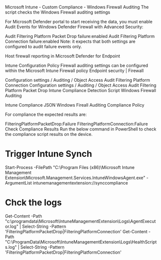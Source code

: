 Microsoft Intune - Custom Compliance - Windows Firewall Auditing
The script checks the Windows Firewall auditing settings

For Microsoft Defender portal to start receiving the data, you must enable Audit Events for Windows Defender Firewall with Advanced Security:

Audit Filtering Platform Packet Drop failure:enabled
Audit Filtering Platform Connection failure:enabled
Note: it expects that both settings are configured to audit failure events only.

Host firewall reporting in Microsoft Defender for Endpoint

Intune Configuration Policy
Firewall auditing settings can be configured within the Microsoft Intune Firewall policy Endpoint security | Firewall

Configuration settings / Auditing / Object Access Audit Filtering Platform Connection
Configuration settings / Auditing / Object Access Audit Filtering Platform Packet Drop
Intune Compliance Detection Script
Windows Firewall Auditing

Intune Compliance JSON
Windows Fireall Auditing Compliance Policy

For compliance the expected results are:

FilteringPlatformPacketDrop:Failure
FilteringPlatformConnection:Failure
Check Compliance Results
Run the below command in PowerShell to check the compliance script results on the device.

# Trigger Intune Synch
Start-Process -FilePath "C:\Program Files (x86)\Microsoft Intune Management Extension\Microsoft.Management.Services.IntuneWindowsAgent.exe" -ArgumentList intunemanagementextension://synccompliance
# Chck the logs
Get-Content -Path "c:\programdata\Microsoft\IntuneManagementExtension\Logs\AgentExecutor.log" | Select-String -Pattern 'FilteringPlatformPacketDrop|FilteringPlatformConnection'
Get-Content -Path "C:\ProgramData\Microsoft\IntuneManagementExtension\Logs\HealthScripts.log" | Select-String -Pattern 'FilteringPlatformPacketDrop|FilteringPlatformConnection' 
